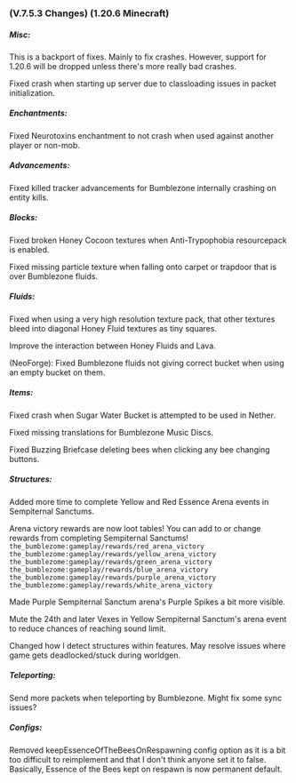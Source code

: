 ### **(V.7.5.3 Changes) (1.20.6 Minecraft)**

##### Misc:
This is a backport of fixes. Mainly to fix crashes. However, support for 1.20.6 will be dropped unless there's more really bad crashes.

Fixed crash when starting up server due to classloading issues in packet initialization.

##### Enchantments:
Fixed Neurotoxins enchantment to not crash when used against another player or non-mob.

##### Advancements:
Fixed killed tracker advancements for Bumblezone internally crashing on entity kills.

##### Blocks:
Fixed broken Honey Cocoon textures when Anti-Trypophobia resourcepack is enabled.

Fixed missing particle texture when falling onto carpet or trapdoor that is over Bumblezone fluids.

##### Fluids:
Fixed when using a very high resolution texture pack, that other textures bleed into diagonal Honey Fluid textures as tiny squares.

Improve the interaction between Honey Fluids and Lava.

(NeoForge): Fixed Bumblezone fluids not giving correct bucket when using an empty bucket on them.

##### Items:
Fixed crash when Sugar Water Bucket is attempted to be used in Nether.

Fixed missing translations for Bumblezone Music Discs.

Fixed Buzzing Briefcase deleting bees when clicking any bee changing buttons.

##### Structures:
Added more time to complete Yellow and Red Essence Arena events in Sempiternal Sanctums.

Arena victory rewards are now loot tables! You can add to or change rewards from completing Sempiternal Sanctums!
 `the_bumblezome:gameplay/rewards/red_arena_victory`
 `the_bumblezome:gameplay/rewards/yellow_arena_victory`
 `the_bumblezome:gameplay/rewards/green_arena_victory`
 `the_bumblezome:gameplay/rewards/blue_arena_victory`
 `the_bumblezome:gameplay/rewards/purple_arena_victory`
 `the_bumblezome:gameplay/rewards/white_arena_victory`

Made Purple Sempiternal Sanctum arena's Purple Spikes a bit more visible.

Mute the 24th and later Vexes in Yellow Sempiternal Sanctum's arena event to reduce chances of reaching sound limit.

Changed how I detect structures within features. May resolve issues where game gets deadlocked/stuck during worldgen.

##### Teleporting:
Send more packets when teleporting by Bumblezone. Might fix some sync issues?

##### Configs:
Removed keepEssenceOfTheBeesOnRespawning config option as it is a bit too difficult to reimplement and that I don't think anyone set it to false.
 Basically, Essence of the Bees kept on respawn is now permanent default.

